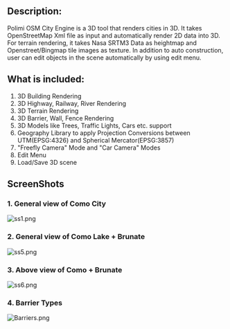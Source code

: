 ## Description: ##

Polimi OSM City Engine is a 3D tool that renders cities in 3D. It takes OpenStreetMap Xml file as input and automatically render 2D data into 3D. For terrain rendering, it takes Nasa SRTM3 Data as heightmap and Openstreet/Bingmap tile images as texture. In addition to auto construction, user can edit objects in the scene automatically by using edit menu.

## What is included: ##
1. 3D Building Rendering
2. 3D Highway, Railway, River Rendering
3. 3D Terrain Rendering
4. 3D Barrier, Wall, Fence Rendering
5. 3D Models like Trees, Traffic Lights, Cars etc. support
6. Geography Library to apply Projection Conversions between UTM(EPSG:4326) and Spherical Mercator(EPSG:3857) 
6. "Freefly Camera" Mode and  "Car Camera" Modes
7. Edit Menu
8. Load/Save 3D scene

## ScreenShots ##

### 1. General view of Como City ###
![ss1.png](https://bitbucket.org/repo/nrop7k/images/732983461-ss1.png)

### 2. General view of Como Lake + Brunate ###
![ss5.png](https://bitbucket.org/repo/nrop7k/images/3428954704-ss5.png)

### 3. Above view of Como + Brunate ###
![ss6.png](https://bitbucket.org/repo/nrop7k/images/2707091139-ss6.png)

### 4. Barrier Types ###
![Barriers.png](https://bitbucket.org/repo/nrop7k/images/3413647203-Barriers.png)